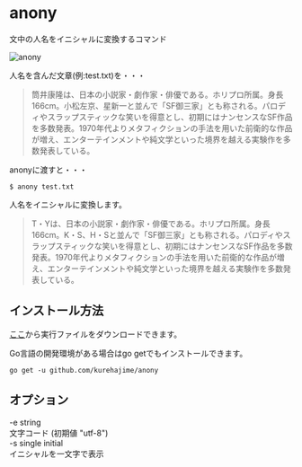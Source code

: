 # anony

文中の人名をイニシャルに変換するコマンド

![anony](https://cloud.githubusercontent.com/assets/4569916/9704202/531bdade-54d8-11e5-8687-bdcdcd8a638d.gif)


人名を含んだ文章(例:test.txt)を・・・

>筒井康隆は、日本の小説家・劇作家・俳優である。ホリプロ所属。身長166cm。小松左京、星新一と並んで「SF御三家」とも称される。パロディやスラップスティックな笑いを得意とし、初期にはナンセンスなSF作品を多数発表。1970年代よりメタフィクションの手法を用いた前衛的な作品が増え、エンターテインメントや純文学といった境界を越える実験作を多数発表している。

anonyに渡すと・・・

```
$ anony test.txt
```

人名をイニシャルに変換します。

>T・Yは、日本の小説家・劇作家・俳優である。ホリプロ所属。身長166cm。K・S、H・Sと並んで「SF御三家」とも称される。パロディやスラップスティックな笑いを得意とし、初期にはナンセンスなSF作品を多数発表。1970年代よりメタフィクションの手法を用いた前衛的な作品が増え、エンターテインメントや純文学といった境界を越える実験作を多数発表している。



## インストール方法

[ここ](https://github.com/kurehajime/anony/releases)から実行ファイルをダウンロードできます。


Go言語の開発環境がある場合はgo getでもインストールできます。

```
go get -u github.com/kurehajime/anony
```

## オプション

  -e string  
    	文字コード (初期値 "utf-8")  
  -s	single initial  
    	イニシャルを一文字で表示
